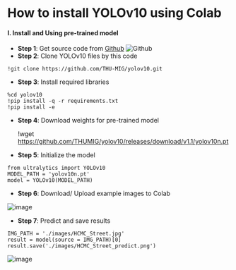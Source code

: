 # How to install YOLOv10 using Colab

#### I. Install and Using pre-trained model 
 * **Step 1**: Get source code from [Github](https://github.com/THU-MIG/yolov10?tab=readme-ov-file)
![Github](https://github.com/Ducanhngo/Project_YOLOv10_Worksafety/assets/104834316/13e09d5c-87c2-43fb-967a-f54680f49946)
 * **Step 2**: Clone YOLOv10 files by this code
 
 `!git clone https://github.com/THU-MIG/yolov10.git `
 
 * **Step 3**: Install required libraries
```
%cd yolov10
!pip install -q -r requirements.txt
!pip install -e 
```
* **Step 4**: Download weights for pre-trained model

    !wget https://github.com/THUMIG/yolov10/releases/download/v1.1/yolov10n.pt

* **Step 5**: Initialize the model
```
from ultralytics import YOLOv10
MODEL_PATH = 'yolov10n.pt'
model = YOLOv10(MODEL_PATH)
```
* **Step 6**: Download/ Upload example images to Colab

![image](https://github.com/Ducanhngo/Project_YOLOv10_Worksafety/assets/104834316/e1a1ba62-81d3-4be3-b0a2-edd230d24aca)

* **Step 7**: Predict and save results

```
IMG_PATH = './images/HCMC_Street.jpg'
result = model(source = IMG_PATH)[0]
result.save('./images/HCMC_Street_predict.png')
```

![image](https://github.com/Ducanhngo/Project_YOLOv10_Worksafety/assets/104834316/fdaf5983-24c5-410d-af7b-ff5c4fd79d7e)

 
